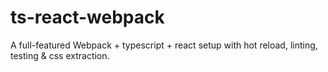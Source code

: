 # ts-react-webpack
A full-featured Webpack + typescript + react setup with hot reload, linting, testing &amp; css extraction.
